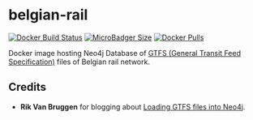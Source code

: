 # belgian-rail
[![Docker Build Status](https://img.shields.io/docker/build/syedhassaanahmed/neo4j-belgian-rail.svg?logo=docker)](https://hub.docker.com/r/syedhassaanahmed/neo4j-belgian-rail/builds/) [![MicroBadger Size](https://img.shields.io/microbadger/image-size/syedhassaanahmed/neo4j-belgian-rail.svg?logo=docker)](https://hub.docker.com/r/syedhassaanahmed/neo4j-belgian-rail/tags/) [![Docker Pulls](https://img.shields.io/docker/pulls/syedhassaanahmed/neo4j-belgian-rail.svg?logo=docker)](https://hub.docker.com/r/syedhassaanahmed/neo4j-belgian-rail/)

Docker image hosting Neo4j Database of [GTFS (General Transit Feed Specification)](https://developers.google.com/transit/gtfs/?hl=en) files of Belgian rail network.

## Credits
- **Rik Van Bruggen** for blogging about [Loading GTFS files into Neo4j](http://blog.bruggen.com/2015/11/loading-general-transport-feed-spec.html).